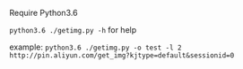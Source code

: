 Require Python3.6

`python3.6 ./getimg.py -h` for help

example: `python3.6 ./getimg.py -o test -l 2 http://pin.aliyun.com/get_img?kjtype=default&sessionid=0`

